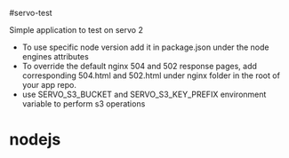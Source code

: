#servo-test

Simple application to test on servo 2

- To use specific node version add it in package.json under the node engines attributes
- To override the default nginx 504 and 502 response pages, add corresponding 504.html and 502.html under nginx folder in the root of your app repo.
- use SERVO_S3_BUCKET and SERVO_S3_KEY_PREFIX environment variable to perform s3 operations

nodejs
====
